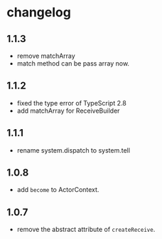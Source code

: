 # changelog

## 1.1.3

+ remove matchArray
+ match method can be pass array now.

## 1.1.2

+ fixed the type error of TypeScript 2.8
+ add matchArray for ReceiveBuilder

## 1.1.1

+ rename system.dispatch to system.tell

## 1.0.8

+ add `become` to ActorContext.

## 1.0.7

+ remove the abstract attribute of `createReceive`.